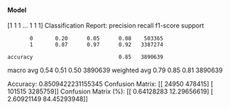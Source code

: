 #### Model
[1 1 1 ... 1 1 1]
Classification Report:
              precision    recall  f1-score   support

           0       0.20      0.05      0.08    503365
           1       0.87      0.97      0.92   3387274

    accuracy                           0.85   3890639
   macro avg       0.54      0.51      0.50   3890639
weighted avg       0.79      0.85      0.81   3890639

Accuracy: 0.8509422231155345
Confusion Matrix:
[[  24950  478415]
 [ 101515 3285759]]
Confusion Matrix (%):
[[ 0.64128283 12.29656619]
 [ 2.60921149 84.45293948]]
